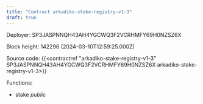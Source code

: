 ```yaml
---
title: "Contract arkadiko-stake-registry-v1-3"
draft: true
---
```

Deployer: SP3JASPNNQH43AH4YGCWQ3F2VCRHMFY69H0NZSZ6X


 



Block height: 142296 (2024-03-10T12:59:25.000Z)

Source code: {{<contractref "arkadiko-stake-registry-v1-3" SP3JASPNNQH43AH4YGCWQ3F2VCRHMFY69H0NZSZ6X arkadiko-stake-registry-v1-3>}}

Functions:

* stake _public_
